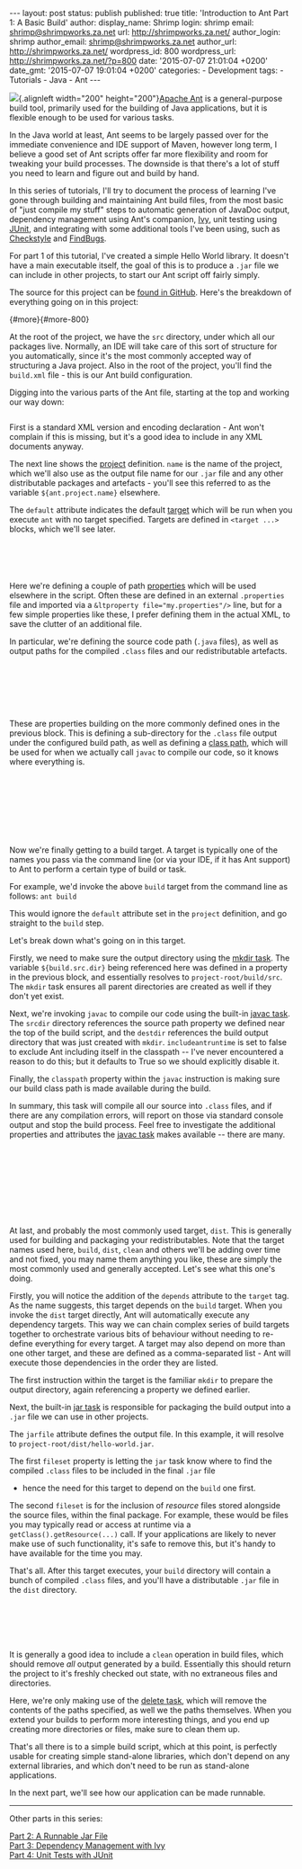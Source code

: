 --- layout: post status: publish published: true title: 'Introduction to
Ant Part 1: A Basic Build' author: display\_name: Shrimp login: shrimp
email: shrimp@shrimpworks.za.net url: http://shrimpworks.za.net/
author\_login: shrimp author\_email: shrimp@shrimpworks.za.net
author\_url: http://shrimpworks.za.net/ wordpress\_id: 800
wordpress\_url: http://shrimpworks.za.net/?p=800 date: '2015-07-07
21:01:04 +0200' date\_gmt: '2015-07-07 19:01:04 +0200' categories: -
Development tags: - Tutorials - Java - Ant ---

![](http://shrimpworks.za.net/wp-content/uploads/2015/07/101702-150x150.png){.alignleft
width="200" height="200"}[Apache Ant](https://ant.apache.org/) is a
general-purpose build tool, primarily used for the building of Java
applications, but it is flexible enough to be used for various tasks.

In the Java world at least, Ant seems to be largely passed over for the
immediate convenience and IDE support of Maven, however long term, I
believe a good set of Ant scripts offer far more flexibility and room
for tweaking your build processes. The downside is that there's a lot of
stuff you need to learn and figure out and build by hand.

In this series of tutorials, I'll try to document the process of
learning I've gone through building and maintaining Ant build files,
from the most basic of "just compile my stuff" steps to automatic
generation of JavaDoc output, dependency management using Ant's
companion, [Ivy](https://ant.apache.org/ivy/), unit testing using
[JUnit](http://junit.org/), and integrating with some additional tools
I've been using, such as
[Checkstyle](http://checkstyle.sourceforge.net/) and
[FindBugs](http://findbugs.sourceforge.net/).

For part 1 of this tutorial, I've created a simple Hello World library.
It doesn't have a main executable itself, the goal of this is to produce
a `.jar` file we can include in other projects, to start our Ant script
off fairly simply.

The source for this project can be [found in
GitHub](https://github.com/shrimpza/ant-tutorial/tree/master/part01).
Here's the breakdown of everything going on in this project:

[](){#more}[](){#more-800}

At the root of the project, we have the `src` directory, under which all
our packages live. Normally, an IDE will take care of this sort of
structure for you automatically, since it's the most commonly accepted
way of structuring a Java project. Also in the root of the project,
you'll find the `build.xml` file - this is our Ant build configuration.

Digging into the various parts of the Ant file, starting at the top and
working our way down:

``` {.prettyprint}
```

First is a standard XML version and encoding declaration - Ant won't
complain if this is missing, but it's a good idea to include in any XML
documents anyway.

The next line shows the
[project](https://ant.apache.org/manual/using.html#projects) definition.
`name` is the name of the project, which we'll also use as the output
file name for our `.jar` file and any other distributable packages and
artefacts - you'll see this referred to as the variable
`${ant.project.name}` elsewhere.

The `default` attribute indicates the default
[target](https://ant.apache.org/manual/targets.html#targets) which will
be run when you execute `ant` with no target specified. Targets are
defined in `<target ...>` blocks, which we'll see later.

``` {.prettyprint}
    
    
    
    
```

Here we're defining a couple of path
[properties](https://ant.apache.org/manual/Tasks/property.html) which
will be used elsewhere in the script. Often these are defined in an
external `.properties` file and imported via a
`&ltproperty file="my.properties"/>` line, but for a few simple
properties like these, I prefer defining them in the actual XML, to save
the clutter of an additional file.

In particular, we're defining the source code path (`.java` files), as
well as output paths for the compiled `.class` files and our
redistributable artefacts.

``` {.prettyprint}
    
    

    
        
    
```

These are properties building on the more commonly defined ones in the
previous block. This is defining a sub-directory for the `.class` file
output under the configured build path, as well as defining a [class
path](https://ant.apache.org/manual/using.html#path), which will be used
for when we actually call `javac` to compile our code, so it knows where
everything is.

``` {.prettyprint}
    
    
        

        
            
        
    
```

Now we're finally getting to a build target. A target is typically one
of the names you pass via the command line (or via your IDE, if it has
Ant support) to Ant to perform a certain type of build or task.

For example, we'd invoke the above `build` target from the command line
as follows: `ant build`

This would ignore the `default` attribute set in the `project`
definition, and go straight to the `build` step.

Let's break down what's going on in this target.

Firstly, we need to make sure the output directory using the [mkdir
task](https://ant.apache.org/manual/Tasks/mkdir.html). The variable
`${build.src.dir}` being referenced here was defined in a property in
the previous block, and essentially resolves to
`project-root/build/src`. The `mkdir` task ensures all parent
directories are created as well if they don't yet exist.

Next, we're invoking `javac` to compile our code using the built-in
[javac task](https://ant.apache.org/manual/Tasks/javac.html). The
`srcdir` directory references the source path property we defined near
the top of the build script, and the `destdir` references the build
output directory that was just created with `mkdir`. `includeantruntime`
is set to false to exclude Ant including itself in the classpath -- I've
never encountered a reason to do this; but it defaults to True so we
should explicitly disable it.

Finally, the `classpath` property within the `javac` instruction is
making sure our build class path is made available during the build.

In summary, this task will compile all our source into `.class` files,
and if there are any compilation errors, will report on those via
standard console output and stop the build process. Feel free to
investigate the additional properties and attributes the [javac
task](https://ant.apache.org/manual/Tasks/javac.html) makes available --
there are many.

``` {.prettyprint}
    
    
        

        
            
            
        
    
```

At last, and probably the most commonly used target, `dist`. This is
generally used for building and packaging your redistributables. Note
that the target names used here, `build`, `dist`, `clean` and others
we'll be adding over time and not fixed, you may name them anything you
like, these are simply the most commonly used and generally accepted.
Let's see what this one's doing.

Firstly, you will notice the addition of the `depends` attribute to the
`target` tag. As the name suggests, this target depends on the `build`
target. When you invoke the `dist` target directly, Ant will
automatically execute any dependency targets. This way we can chain
complex series of build targets together to orchestrate various bits of
behaviour without needing to re-define everything for every target. A
target may also depend on more than one other target, and these are
defined as a comma-separated list - Ant will execute those dependencies
in the order they are listed.

The first instruction within the target is the familiar `mkdir` to
prepare the output directory, again referencing a property we defined
earlier.

Next, the built-in [jar
task](https://ant.apache.org/manual/Tasks/jar.html) is responsible for
packaging the build output into a `.jar` file we can use in other
projects.

The `jarfile` attribute defines the output file. In this example, it
will resolve to `project-root/dist/hello-world.jar`.

The first `fileset` property is letting the `jar` task know where to
find the compiled `.class` files to be included in the final `.jar` file
- hence the need for this target to depend on the `build` one first.

The second `fileset` is for the inclusion of *resource* files stored
alongside the source files, within the final package. For example, these
would be files you may typically read or access at runtime via a
`getClass().getResource(...)` call. If your applications are likely to
never make use of such functionality, it's safe to remove this, but it's
handy to have available for the time you may.

That's all. After this target executes, your `build` directory will
contain a bunch of compiled `.class` files, and you'll have a
distributable `.jar` file in the `dist` directory.

``` {.prettyprint}
    
    
        
        
    
```

It is generally a good idea to include a `clean` operation in build
files, which should remove *all* output generated by a build.
Essentially this should return the project to it's freshly checked out
state, with no extraneous files and directories.

Here, we're only making use of the [delete
task](https://ant.apache.org/manual/Tasks/delete.html), which will
remove the contents of the paths specified, as well we the paths
themselves. When you extend your builds to perform more interesting
things, and you end up creating more directories or files, make sure to
clean them up.

That's all there is to a simple build script, which at this point, is
perfectly usable for creating simple stand-alone libraries, which don't
depend on any external libraries, and which don't need to be run as
stand-alone applications.

In the next part, we'll see how our application can be made runnable.

------------------------------------------------------------------------

Other parts in this series:

[Part 2: A Runnable Jar
File](http://shrimpworks.za.net/2015/07/11/introduction-to-ant-part-2-runnable-jar-file/)\
[Part 3: Dependency Management with
Ivy](http://shrimpworks.za.net/2015/08/07/introduction-to-ant-part-3-dependency-management-with-ivy/)\
[Part 4: Unit Tests with
JUnit](http://shrimpworks.za.net/2015/09/18/introduction-to-ant-part-4-unit-tests-with-junit/)
